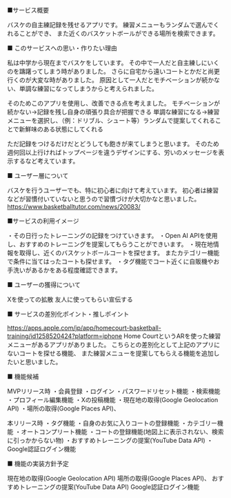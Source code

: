 ■サービス概要

バスケの自主練記録を残せるアプリです。
練習メニューもランダムで選んでくれることができ、
また近くのバスケットボールができる場所を検索できます。


■ このサービスへの思い・作りたい理由

私は中学から現在までバスケをしています。
その中で一人だと自主練しにいくのを躊躇ってしまう時がありました。
さらに自宅から遠いコートとかだと尚更行くのが大変な時がありました。
原因として一人だとモチベーションが続かない、単調な練習になってしまうからと考えられました。

そのためこのアプリを使用し、改善できる点を考えました。
モチベーションが続かない→記録を残し自身の頑張り具合が把握できる
単調な練習になる→練習メニューを選択し、（例：ドリブル、シュート等）ランダムで提案してくれることで新鮮味のある状態にしてくれる

ただ記録をつけるだけだとどうしても飽きが来てしまうと思います。
そのため週何回以上行ければトップページを違うデザインにする、労いのメッセージを表示するなど考えています。


■ ユーザー層について

バスケを行うユーザーでも、特に初心者に向けて考えています。
初心者は練習などが習慣付いていないと思うので習慣づけが大切かなと思いました。
https://www.basketballtutor.com/news/20083/


■サービスの利用イメージ

・その日行ったトレーニングの記録をつけていきます。
・Open AI APIを使用し、おすすめのトレーニングを提案してもらうことができいます。
・現在地情報を取得し、近くのバスケットボールコートを探せます。
  またカテゴリー機能で条件に当てはったコートも探せます。
・タグ機能でコート近くに自販機やお手洗いがあるかをある程度確認できます。


■ ユーザーの獲得について

Xを使っての拡散
友人に使ってもらい宣伝する


■ サービスの差別化ポイント・推しポイント

https://apps.apple.com/jp/app/homecourt-basketball-training/id1258520424?platform=iphone
Home CourtというARを使った練習メニューがあるアプリがありました。
こちらとの差別化として上記のアプリにないコートを探せる機能、
また練習メニューを提案してもらえる機能を追加したいと思いました。


■ 機能候補

MVPリリース時
・会員登録
・ログイン
・パスワードリセット機能
・検索機能
・プロフィール編集機能
・Xの投稿機能
・現在地の取得(Google Geolocation API)
・場所の取得(Google Places API)、


本リリース時
・タグ機能
・自身のお気に入りコートの登録機能
・カテゴリー機能
・オートコンプリート機能
・コートの登録機能(地図上に表示されない、検索に引っかからない物)
・おすすめトレーニングの提案(YouTube Data API)
・Google認証ログイン機能

■ 機能の実装方針予定

現在地の取得(Google Geolocation API)
場所の取得(Google Places API)、
おすすめトレーニングの提案(YouTube Data API)
Google認証ログイン機能

